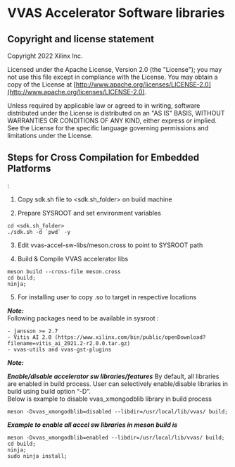 # VVAS Accelerator Software libraries

## Copyright and license statement
Copyright 2022 Xilinx Inc.

Licensed under the Apache License, Version 2.0 (the "License"); you may not use this file except in compliance with the License. You may obtain a copy of the License at
[http://www.apache.org/licenses/LICENSE-2.0](http://www.apache.org/licenses/LICENSE-2.0).

Unless required by applicable law or agreed to in writing, software distributed under the License is distributed on an "AS IS" BASIS, WITHOUT WARRANTIES OR CONDITIONS OF ANY KIND, either express or implied. See the License for the specific language governing permissions and limitations under the License.

## Steps for Cross Compilation for Embedded Platforms
:
1. Copy sdk.sh file to <sdk.sh_folder> on build machine

2. Prepare SYSROOT and set environment variables
```
cd <sdk.sh_folder>
./sdk.sh -d `pwd` -y
```
3. Edit vvas-accel-sw-libs/meson.cross to point to SYSROOT path

4. Build & Compile VVAS accelerator libs
```
meson build --cross-file meson.cross
cd build;
ninja;
```
5. For installing user to copy .so to target in respective locations

***Note:***<br />
Following packages need to be available in sysroot :
```
- jansson >= 2.7
- Vitis AI 2.0 (https://www.xilinx.com/bin/public/openDownload?filename=vitis_ai_2021.2-r2.0.0.tar.gz)
- vvas-utils and vvas-gst-plugins
```

***Note:***<br />

***Enable/disable accelerator sw libraries/features***
By default, all libraries are enabled in build process. User can selectively enable/disable libraries in build using build option “-D”.<br />
Below is example to disable vvas_xmongodblib library in build process 
```
meson -Dvvas_xmongodblib=disabled --libdir=/usr/local/lib/vvas/ build;  
```

***Example to enable all accel sw libraries in meson build is***

```
meson -Dvvas_xmongodblib=enabled --libdir=/usr/local/lib/vvas/ build;
cd build;
ninja;
sudo ninja install;
```

